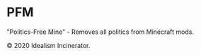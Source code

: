 # PFM
"Politics-Free Mine" - Removes all politics from Minecraft mods.


© 2020 Idealism Incinerator.
